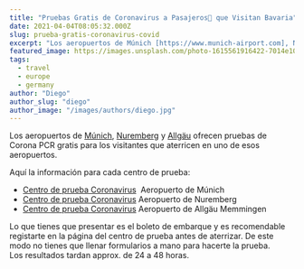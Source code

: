 ```yaml
---
title: "Pruebas Gratis de Coronavirus a Pasajeros🛬 que Visitan Bavaria"
date: 2021-04-04T08:05:32.000Z
slug: prueba-gratis-coronavirus-covid
excerpt: "Los aeropuertos de Múnich [https://www.munich-airport.com], Nuremberg [https://www.airport-nuernberg.de/english] y Allgäu [https://www.allgaeu-airport.com] ofre..."
featured_image: https://images.unsplash.com/photo-1615561916422-7014e1078997?crop=entropy&cs=tinysrgb&fit=max&fm=jpg&ixid=MnwxMTc3M3wwfDF8c2VhcmNofDF8fGZsaWdodCUyMGNvdmlkfGVufDB8fHx8MTYxNzUyMzQ0NA&ixlib=rb-1.2.1&q=80&w=2000
tags:
  - travel
  - europe
  - germany
author: "Diego"
author_slug: "diego"
author_image: "/images/authors/diego.jpg"
---
```


Los aeropuertos de [Múnich](https://www.munich-airport.com), [Nuremberg](https://www.airport-nuernberg.de/english) y [Allgäu](https://www.allgaeu-airport.com) ofrecen pruebas de Corona PCR gratis para los visitantes que aterricen en uno de esos aeropuertos.

Aquí la información para cada centro de prueba:

*   [Centro de prueba Coronavirus](https://www.munich-airport.com/corona-tests-at-the-airport-9526455)  Aeropuerto de Múnich
*   [Centro de prueba Coronavirus](https://www.airport-nuernberg.de/en-corona-test) Aeropuerto de Nuremberg
*   [Centro de prueba Coronavirus](https://www.allgaeu-airport.com/corona-testcenter-at-memmingen-airport/) Aeropuerto de Allgäu Memmingen

Lo que tienes que presentar es el boleto de embarque y es recomendable registarte en la página del centro de prueba antes de aterrizar. De este modo no tienes que llenar formularios a mano para hacerte la prueba.  
Los resultados tardan approx. de 24 a 48 horas.